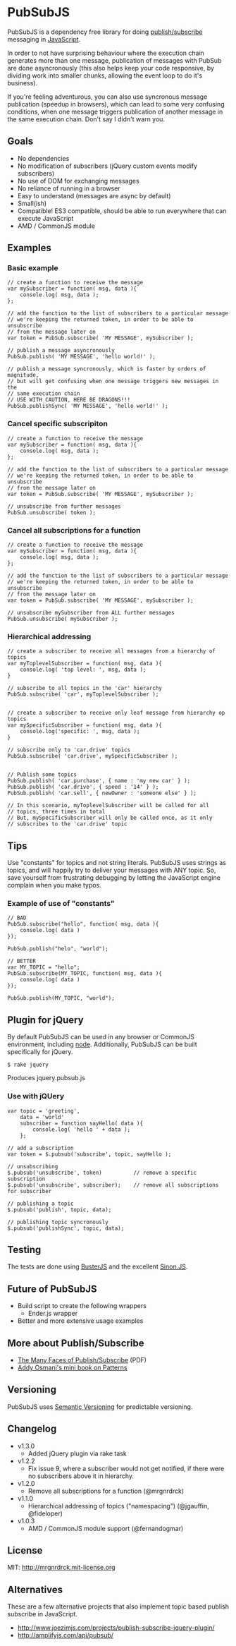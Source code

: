 # PubSubJS

PubSubJS is a dependency free library for doing [publish/subscribe](http://en.wikipedia.org/wiki/Publish/subscribe)
messaging in [JavaScript](https://developer.mozilla.org/en/JavaScript).

In order to not have surprising behaviour where the execution chain generates more than one message, 
publication of messages with PubSub are done asyncronously (this also helps keep your code responsive, by 
dividing work into smaller chunks, allowing the event loop to do it's business).

If you're feeling adventurous, you can also use syncronous message publication (speedup in browsers), which can lead 
to some very confusing conditions, when one message triggers publication of another message in the same execution chain.
Don't say I didn't warn you.

## Goals

* No dependencies
* No modification of subscribers (jQuery custom events modify subscribers)
* No use of DOM for exchanging messages
* No reliance of running in a browser
* Easy to understand (messages are async by default)
* Small(ish)
* Compatible! ES3 compatible, should be able to run everywhere that can execute JavaScript
* AMD / CommonJS module

## Examples

### Basic example

    // create a function to receive the message
    var mySubscriber = function( msg, data ){
        console.log( msg, data );
    };

    // add the function to the list of subscribers to a particular message
    // we're keeping the returned token, in order to be able to unsubscribe 
    // from the message later on
    var token = PubSub.subscribe( 'MY MESSAGE', mySubscriber );

    // publish a message asyncronously
    PubSub.publish( 'MY MESSAGE', 'hello world!' );
    
    // publish a message syncronously, which is faster by orders of magnitude,
    // but will get confusing when one message triggers new messages in the 
    // same execution chain
    // USE WITH CAUTION, HERE BE DRAGONS!!!
    PubSub.publishSync( 'MY MESSAGE', 'hello world!' );
    

### Cancel specific subscripiton

    // create a function to receive the message
    var mySubscriber = function( msg, data ){
        console.log( msg, data );
    };

    // add the function to the list of subscribers to a particular message
    // we're keeping the returned token, in order to be able to unsubscribe 
    // from the message later on
    var token = PubSub.subscribe( 'MY MESSAGE', mySubscriber );

    // unsubscribe from further messages
    PubSub.unsubscribe( token );


### Cancel all subscriptions for a function

    // create a function to receive the message
    var mySubscriber = function( msg, data ){
        console.log( msg, data );
    };

    // add the function to the list of subscribers to a particular message
    // we're keeping the returned token, in order to be able to unsubscribe 
    // from the message later on
    var token = PubSub.subscribe( 'MY MESSAGE', mySubscriber );

    // unsubscribe mySubscriber from ALL further messages
    PubSub.unsubscribe( mySubscriber );


### Hierarchical addressing

    // create a subscriber to receive all messages from a hierarchy of topics
    var myToplevelSubscriber = function( msg, data ){
        console.log( 'top level: ', msg, data );
    }
 
    // subscribe to all topics in the 'car' hierarchy
    PubSub.subscribe( 'car', myToplevelSubscriber );


    // create a subscriber to receive only leaf message from hierarchy op topics
    var mySpecificSubscriber = function( msg, data ){
        console.log('specific: ', msg, data );
    }

    // subscribe only to 'car.drive' topics
    PubSub.subscribe( 'car.drive', mySpecificSubscriber );


    // Publish some topics
    PubSub.publish( 'car.purchase', { name : 'my new car' } );
    PubSub.publish( 'car.drive', { speed : '14' } );
    PubSub.publish( 'car.sell', { newOwner : 'someone else' } );

    // In this scenario, myToplevelSubscriber will be called for all 
    // topics, three times in total
    // But, mySpecificSubscriber will only be called once, as it only
    // subscribes to the 'car.drive' topic


## Tips

Use "constants" for topics and not string literals. PubSubJS uses strings as topics, and will happily try to deliver 
your messages with ANY topic. So, save yourself from frustrating debugging by letting the JavaScript engine complain
when you make typos.

### Example of use of "constants"

	// BAD
	PubSub.subscribe("hello", function( msg, data ){ 
		console.log( data ) 
	});
	
	PubSub.publish("helo", "world");
	
	// BETTER
	var MY_TOPIC = "hello";
	PubSub.subscribe(MY_TOPIC, function( msg, data ){ 
		console.log( data ) 
	});
	
	PubSub.publish(MY_TOPIC, "world");

## Plugin for jQuery

By default PubSubJS can be used in any browser or CommonJS environment, including [node](http://nodejs.org). Additionally, PubSubJS can be built specifically for jQuery.

    $ rake jquery

Produces jquery.pubsub.js

### Use with jQUery

    var topic = 'greeting',
        data = 'world'
        subscriber = function sayHello( data ){
            console.log( 'hello ' + data );
        };

    // add a subscription
    var token = $.pubsub('subscribe', topic, sayHello );

    // unsubscribing
    $.pubsub('unsubscribe', token)          // remove a specific subscription
    $.pubsub('unsubscribe', subscriber);    // remove all subscriptions for subscriber

    // publishing a topic
    $.pubsub('publish', topic, data);

    // publishing topic syncronously
    $.pubsub('publishSync', topic, data);


## Testing
The tests are done using [BusterJS](http://busterjs.org) and the excellent [Sinon.JS](http://cjohansen.no/sinon/). 

## Future of PubSubJS

* Build script to create the following wrappers
	* Ender.js wrapper
* Better and more extensive usage examples

## More about Publish/Subscribe

* [The Many Faces of Publish/Subscribe](http://www.cs.ru.nl/~pieter/oss/manyfaces.pdf) (PDF)
* [Addy Osmani's mini book on Patterns](http://addyosmani.com/resources/essentialjsdesignpatterns/book/#observerpatternjavascript)

## Versioning

PubSubJS uses [Semantic Versioning](http://semver.org/) for predictable versioning.

## Changelog
* v1.3.0
    * Added jQuery plugin via rake task
* v1.2.2
    * Fix issue 9, where a subscriber would not get notified, if there were no subscribers above it in hierarchy.
* v1.2.0
    * Remove all subscriptions for a function (@mrgnrdrck)
* v1.1.0
    * Hierarchical addressing of topics ("namespacing") (@jgauffin, @fideloper)
* v1.0.3
	* AMD / CommonJS module support (@fernandogmar)
	
## License

MIT: http://mrgnrdrck.mit-license.org

## Alternatives

These are a few alternative projects that also implement topic based publish subscribe in JavaScript.

* http://www.joezimjs.com/projects/publish-subscribe-jquery-plugin/
* http://amplifyjs.com/api/pubsub/
